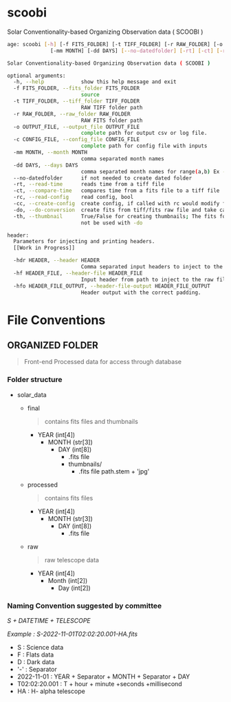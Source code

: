 # scoobi
Solar Conventionality-based Organizing Observation data ( SCOOBI )

```bash
age: scoobi [-h] [-f FITS_FOLDER] [-t TIFF_FOLDER] [-r RAW_FOLDER] [-o OUTPUT_FILE] [-c CONFIG_FILE] [-hdr HEADER] [-hf HEADER_FILE] [-hfo HEADER_FILE_OUTPUT]
              [-mm MONTH] [-dd DAYS] [--no-datedfolder] [-rt] [-ct] [-rc] [-cc] [-do] [-th]

Solar Conventionality-based Organizing Observation data ( SCOOBI )

optional arguments:
  -h, --help            show this help message and exit
  -f FITS_FOLDER, --fits_folder FITS_FOLDER
                        source
  -t TIFF_FOLDER, --tiff_folder TIFF_FOLDER
                        RAW TIFF folder path
  -r RAW_FOLDER, --raw_folder RAW_FOLDER
                        RAW FITS folder path
  -o OUTPUT_FILE, --output_file OUTPUT_FILE
                        complete path for output csv or log file.
  -c CONFIG_FILE, --config_file CONFIG_FILE
                        complete path for config file with inputs
  -mm MONTH, --month MONTH
                        comma separated month names
  -dd DAYS, --days DAYS
                        comma separated month names for range(a,b) Ex --days='1,32'
  --no-datedfolder      if not needed to create dated folder
  -rt, --read-time      reads time from a tiff file
  -ct, --compare-time   compares time from a fits file to a tiff file
  -rc, --read-config    read config, bool
  -cc, --create-config  create config, if called with rc would modify from and to the CONFIG_FILE path
  -do, --do-conversion  create fits from tiff/fits raw file and take care of the folder structure. Requires tiff_folder or raw_folder path
  -th, --thumbnail      True/False for creating thumbnails; The fits folder path is required but should be more specific e.g atleaset including the /processed; should
                        not be used with -do

header:
  Parameters for injecting and printing headers.
  [[Work in Progress]]

  -hdr HEADER, --header HEADER
                        Comma separated input headers to inject to the raw file.
  -hf HEADER_FILE, --header-file HEADER_FILE
                        Input header from path to inject to the raw file.
  -hfo HEADER_FILE_OUTPUT, --header-file-output HEADER_FILE_OUTPUT
                        Header output with the correct padding.
```

# File Conventions


## ORGANIZED FOLDER 

> Front-end Processed data for access through database

### Folder structure

- solar_data
    - final
        > contains fits files and thumbnails
        - YEAR (int[4])
          - MONTH (str[3])
             - DAY (int[8])
                - .fits file
                - thumbnails/
                    - .fits file path.stem + 'jpg'
        
    - processed
        > contains fits files
        - YEAR (int[4])
           - MONTH (str[3])
             - DAY (int[8])
                - .fits file
                    
    - raw
        > raw telescope data
      - YEAR (int[4])
          - Month (int[2])
              - Day (int[2])


### Naming Convention suggested by committee

*S + DATETIME + TELESCOPE*

*Example : S-2022-11-01T02:02:20.001-HA.fits*



- S : Science data
- F : Flats data
- D : Dark data
- '-' : Separator
- 2022-11-01 : YEAR + Separator + MONTH + Separator + DAY
- T02:02:20.001 : T + hour + minute +seconds +millisecond
- HA : H- alpha telescope
